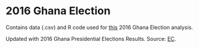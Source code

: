 # 2016 Ghana Election
 Contains data (.csv) and R code used for [this](https://medium.com/simpleeconomics/facts-about-ghanas-parliamentary-candidates-and-regions-political-parties-are-hoping-to-win-seats-6a7a0b1f9c7b?source=collection_home---6------2-----------) 2016 Ghana Election analysis.
 
 Updated with 2016 Ghana Presidential Elections Results. Source: [EC](http://ec.gov.gh).
